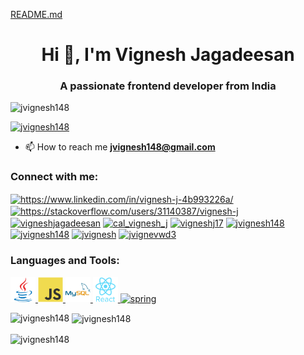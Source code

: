 [README.md](https://github.com/user-attachments/files/21626368/README.md)
<h1 align="center">Hi 👋, I'm Vignesh Jagadeesan</h1>
<h3 align="center">A passionate frontend developer from India</h3>

<p align="left"> <img src="https://komarev.com/ghpvc/?username=jvignesh148&label=Profile%20views&color=0e75b6&style=flat" alt="jvignesh148" /> </p>

<p align="left"> <a href="https://github.com/ryo-ma/github-profile-trophy"><img src="https://github-profile-trophy.vercel.app/?username=jvignesh148" alt="jvignesh148" /></a> </p>

- 📫 How to reach me **jvignesh148@gmail.com**

<h3 align="left">Connect with me:</h3>
<p align="left">
<a href="https://www.linkedin.com/in/vignesh-j-4b993226a/" target="blank"><img align="center" src="https://raw.githubusercontent.com/rahuldkjain/github-profile-readme-generator/master/src/images/icons/Social/linked-in-alt.svg" alt="https://www.linkedin.com/in/vignesh-j-4b993226a/" height="30" width="40" /></a>
<a href="https://stackoverflow.com/users/31140387/vignesh-j" target="blank"><img align="center" src="https://raw.githubusercontent.com/rahuldkjain/github-profile-readme-generator/master/src/images/icons/Social/stack-overflow.svg" alt="https://stackoverflow.com/users/31140387/vignesh-j" height="30" width="40" /></a>
<a href="https://kaggle.com/vigneshjagadeesan" target="blank"><img align="center" src="https://raw.githubusercontent.com/rahuldkjain/github-profile-readme-generator/master/src/images/icons/Social/kaggle.svg" alt="vigneshjagadeesan" height="30" width="40" /></a>
<a href="https://instagram.com/cal_vignesh_j" target="blank"><img align="center" src="https://raw.githubusercontent.com/rahuldkjain/github-profile-readme-generator/master/src/images/icons/Social/instagram.svg" alt="cal_vignesh_j" height="30" width="40" /></a>
<a href="https://www.codechef.com/users/vigneshj17" target="blank"><img align="center" src="https://cdn.jsdelivr.net/npm/simple-icons@3.1.0/icons/codechef.svg" alt="vigneshj17" height="30" width="40" /></a>
<a href="https://www.hackerrank.com/profile/jvignesh148" target="blank"><img align="center" src="https://raw.githubusercontent.com/rahuldkjain/github-profile-readme-generator/master/src/images/icons/Social/hackerrank.svg" alt="jvignesh148" height="30" width="40" /></a>
<a href="https://codeforces.com/profile/jvignesh148" target="blank"><img align="center" src="https://raw.githubusercontent.com/rahuldkjain/github-profile-readme-generator/master/src/images/icons/Social/codeforces.svg" alt="jvignesh148" height="30" width="40" /></a>
<a href="https://www.leetcode.com/jvignesh" target="blank"><img align="center" src="https://raw.githubusercontent.com/rahuldkjain/github-profile-readme-generator/master/src/images/icons/Social/leet-code.svg" alt="jvignesh" height="30" width="40" /></a>
<a href="https://auth.geeksforgeeks.org/user/jvignevwd3" target="blank"><img align="center" src="https://raw.githubusercontent.com/rahuldkjain/github-profile-readme-generator/master/src/images/icons/Social/geeks-for-geeks.svg" alt="jvignevwd3" height="30" width="40" /></a>
</p>

<h3 align="left">Languages and Tools:</h3>
<p align="left"> <a href="https://www.java.com" target="_blank" rel="noreferrer"> <img src="https://raw.githubusercontent.com/devicons/devicon/master/icons/java/java-original.svg" alt="java" width="40" height="40"/> </a> <a href="https://developer.mozilla.org/en-US/docs/Web/JavaScript" target="_blank" rel="noreferrer"> <img src="https://raw.githubusercontent.com/devicons/devicon/master/icons/javascript/javascript-original.svg" alt="javascript" width="40" height="40"/> </a> <a href="https://www.mysql.com/" target="_blank" rel="noreferrer"> <img src="https://raw.githubusercontent.com/devicons/devicon/master/icons/mysql/mysql-original-wordmark.svg" alt="mysql" width="40" height="40"/> </a> <a href="https://reactjs.org/" target="_blank" rel="noreferrer"> <img src="https://raw.githubusercontent.com/devicons/devicon/master/icons/react/react-original-wordmark.svg" alt="react" width="40" height="40"/> </a> <a href="https://spring.io/" target="_blank" rel="noreferrer"> <img src="https://www.vectorlogo.zone/logos/springio/springio-icon.svg" alt="spring" width="40" height="40"/> </a> </p>

<p><img align="left" src="https://github-readme-stats.vercel.app/api/top-langs?username=jvignesh148&show_icons=true&locale=en&layout=compact" alt="jvignesh148" /></p>

<p>&nbsp;<img align="center" src="https://github-readme-stats.vercel.app/api?username=jvignesh148&show_icons=true&locale=en" alt="jvignesh148" /></p>

<p><img align="center" src="https://github-readme-streak-stats.herokuapp.com/?user=jvignesh148&" alt="jvignesh148" /></p>

